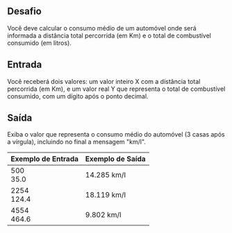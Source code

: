 ## Desafio

Você deve calcular o consumo médio de um automóvel onde será informada a distância total percorrida (em Km) e o total de combustível consumido (em litros).

## Entrada

Você receberá dois valores: um valor inteiro X com a distância total percorrida (em Km), e um valor real Y que representa o total de combustível consumido, com um dígito após o ponto decimal.

## Saída

Exiba o valor que representa o consumo médio do automóvel (3 casas após a vírgula), incluindo no final a mensagem "km/l".

| Exemplo de Entrada                | Exemplo de Saída                                                                                         |
| --------------------------------- | -------------------------------------------------------------------------------------------------------- |
| 500<br />35.0 | 14.285 km/l |---|---|
| 2254<br />124.4 | 18.119 km/l |--- |---|
 | 4554<br />464.6 |9.802 km/l |
